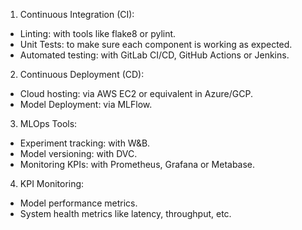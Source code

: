 1. Continuous Integration (CI): 
- Linting: with tools like flake8 or pylint.
- Unit Tests: to make sure each component is working as expected.
- Automated testing: with GitLab CI/CD, GitHub Actions or Jenkins.

2. Continuous Deployment (CD):
- Cloud hosting: via AWS EC2 or equivalent in Azure/GCP.
- Model Deployment: via MLFlow.

3. MLOps Tools:
- Experiment tracking: with W&B.
- Model versioning: with DVC.
- Monitoring KPIs: with Prometheus, Grafana or Metabase.

4. KPI Monitoring:
- Model performance metrics.
- System health metrics like latency, throughput, etc.